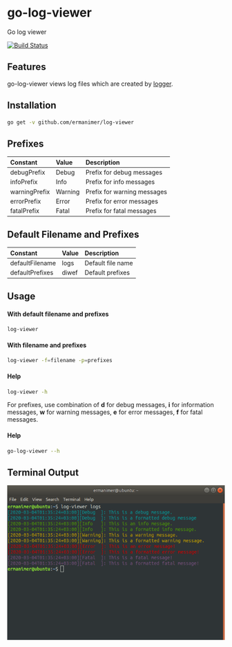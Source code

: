 # go-log-viewer
Go log viewer

[![Build Status](https://travis-ci.org/ermanimer/log-viewer.svg?branch=master)](https://travis-ci.org/ermanimer/log-viewer)

## Features
go-log-viewer views log files which are created by [logger](https://github.com/ermanimer/logger).

## Installation
```bash
go get -v github.com/ermanimer/log-viewer
```

## Prefixes
| Constant      | Value   | Description                 |
| :------------ | :------ | :-------------------------- |
| debugPrefix   | Debug   | Prefix for debug messages   |
| infoPrefix    | Info    | Prefix for info messages    |
| warningPrefix | Warning | Prefix for warning messages |
| errorPrefix   | Error   | Prefix for error messages   |
| fatalPrefix   | Fatal   | Prefix for fatal messages   |

## Default Filename and Prefixes
| Constant        | Value | Description       |
| :-------------- | :---- | :---------------- |
| defaultFilename | logs  | Default file name |
| defaultPrefixes | diwef | Default prefixes  |

## Usage
#### With default filename and prefixes
```bash
log-viewer
```

#### With filename and prefixes
```bash
log-viewer -f=filename -p=prefixes
```

#### Help
```bash
log-viewer -h
```

For prefixes, use combination of **d** for debug messages, **i** for information messages, **w** for warning messages, **e** for error messages, **f** for fatal messages.

#### Help
```bash
go-log-viewer --h
```

## Terminal Output
![Terminal Output](/images/terminal_output.png)

